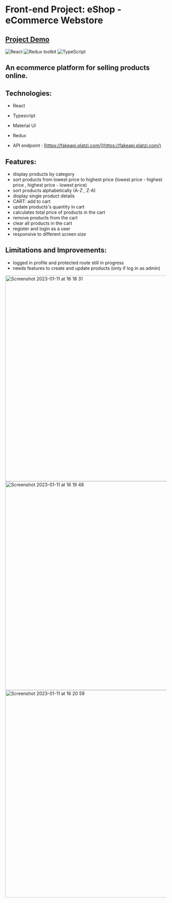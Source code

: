 # Front-end Project: eShop - eCommerce Webstore

## [Project Demo](https://ecommerce-webstore-ivory.vercel.app/)

![React](https://img.shields.io/badge/React-v.18-blue)
![Redux toolkit](https://img.shields.io/badge/Redux-v.1.9-purple)
![TypeScript](https://img.shields.io/badge/TypeScript-v.4.9-green)

## An ecommerce platform for selling products online.

## Technologies:

- React
- Typescript
- Material UI
- Redux

- API endpoint : [https://fakeapi.platzi.com/](https://fakeapi.platzi.com/)

## Features:

- display products by category
- sort products from lowest price to highest price (lowest price - highest price , highest price - lowest price)
- sort products alphabetically (A-Z , Z-A)
- display single product details
- CART: add to cart
- update products's quantity in cart
- calculates total price of products in the cart
- remove products from the cart
- clear all products in the cart
- register and login as a user
- responsive to different screen size

## Limitations and Improvements:

- logged in profile and protected route still in progress
- needs features to create and update products (only if log in as admin)

<img width="641" alt="Screenshot 2023-01-11 at 16 18 31" src="https://user-images.githubusercontent.com/46716968/211834754-557c81d6-0b08-4f12-b285-aa5518578f18.png">
<img width="650" alt="Screenshot 2023-01-11 at 16 19 48" src="https://user-images.githubusercontent.com/46716968/211834776-f299e310-c555-4282-ad04-b161852911e2.png">
<img width="646" alt="Screenshot 2023-01-11 at 16 20 59" src="https://user-images.githubusercontent.com/46716968/211834781-57672b41-d231-4c3f-b3d5-e17a7e02408e.png">
